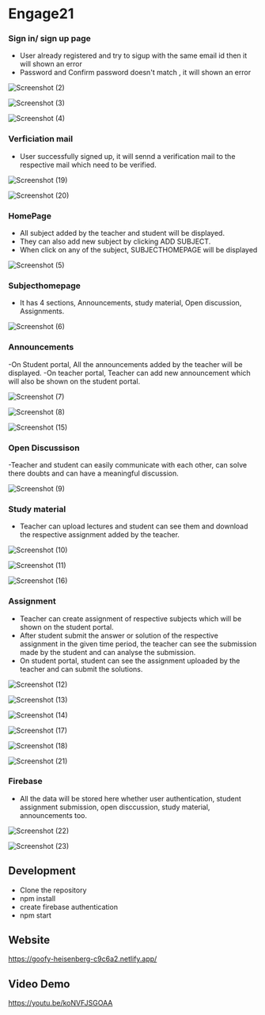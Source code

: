 # Engage21

### Sign in/ sign up page
- User already registered and try to sigup with the same email id then it will shown an error
- Password and Confirm password doesn't match ,  it will shown an error

![Screenshot (2)](https://user-images.githubusercontent.com/48885655/143764551-7fef6204-efb7-4f95-8938-777a22fcce72.png)

![Screenshot (3)](https://user-images.githubusercontent.com/48885655/143764626-de775b7f-147e-4643-8415-ec26bd2c1c74.png)

![Screenshot (4)](https://user-images.githubusercontent.com/48885655/143764636-a625965d-d1b6-4258-bcae-12502036ffbb.png)

### Verficiation mail
- User successfully signed up, it will sennd a verification mail to the respective mail which need to be verified.


![Screenshot (19)](https://user-images.githubusercontent.com/48885655/143764861-b4b79dc2-8e2b-494c-9633-346cc99fee93.png)

![Screenshot (20)](https://user-images.githubusercontent.com/48885655/143764864-af84a466-c3d1-4729-a148-7bc5941f1ebf.png)

### HomePage
- All subject added by the teacher and student will be displayed.
- They can also add new subject by clicking ADD SUBJECT.
- When click on any of the subject, SUBJECTHOMEPAGE will be displayed

![Screenshot (5)](https://user-images.githubusercontent.com/48885655/143764650-b4daa854-7870-4b52-bec2-4d0fe84c96be.png)

### Subjecthomepage
- It has 4 sections, Announcements, study material, Open discussion, Assignments.

![Screenshot (6)](https://user-images.githubusercontent.com/48885655/143764664-895df01a-3165-4e01-b56d-8e42681af557.png)

### Announcements
-On Student portal, All the announcements added by the teacher will be displayed.
-On teacher portal, Teacher can add new announcement which will also be shown on the student portal.


![Screenshot (7)](https://user-images.githubusercontent.com/48885655/143764698-8f10eb99-b214-4a24-9cde-7b1c0e290ed0.png)

![Screenshot (8)](https://user-images.githubusercontent.com/48885655/143764700-564c23bd-04cc-4cfb-aae0-9920dd1f82a0.png)


![Screenshot (15)](https://user-images.githubusercontent.com/48885655/143764800-52735e0e-f792-4495-8d5e-e7fd52795a8b.png)

### Open Discussison
-Teacher and student can easily communicate with each other, can solve there doubts and can have a meaningful discussion.


![Screenshot (9)](https://user-images.githubusercontent.com/48885655/143764720-d7ceec30-d6d9-40a3-a210-34758e4308e6.png)

### Study material
- Teacher can upload lectures and student can see them and download the respective assignment added by the teacher.

![Screenshot (10)](https://user-images.githubusercontent.com/48885655/143764744-dc201708-16b8-4a59-a10a-db330ab514a2.png)

![Screenshot (11)](https://user-images.githubusercontent.com/48885655/143764747-727f0517-fa86-4841-9524-a1da1857e788.png)

![Screenshot (16)](https://user-images.githubusercontent.com/48885655/143764821-fcf9c57c-c36c-46ab-b5ee-e5e5c4d38e97.png)


### Assignment
- Teacher can create assignment of respective subjects which will be shown on the student portal.
- After student submit the answer or solution of the respective assignment in the given time period, the teacher can see the submission made by the student and can analyse the submission.
- On student portal, student can see the assignment uploaded by the teacher and can submit the solutions.

![Screenshot (12)](https://user-images.githubusercontent.com/48885655/143764767-31a4d80f-5452-4207-a7a1-6d3f93fb6e56.png)

![Screenshot (13)](https://user-images.githubusercontent.com/48885655/143764769-73a96bd4-7ef1-410c-8fcd-34de9c157f3c.png)

![Screenshot (14)](https://user-images.githubusercontent.com/48885655/143764773-bbaaecf0-4415-4ab5-9c80-9bc583f51d7e.png)

![Screenshot (17)](https://user-images.githubusercontent.com/48885655/143764840-f47c2b78-6439-4c22-92ef-0fd72c0a4efa.png)

![Screenshot (18)](https://user-images.githubusercontent.com/48885655/143764842-76d92936-849c-4137-9bf0-740a5e428bc3.png)


![Screenshot (21)](https://user-images.githubusercontent.com/48885655/143764876-9a3dc5d3-3434-47cf-ba87-f52803c00a22.png)

### Firebase
- All the data will be stored here whether user authentication, student assignment submission, open disccussion, study material, announcements too.


![Screenshot (22)](https://user-images.githubusercontent.com/48885655/143764939-c20ee427-388d-44df-9140-b42419bcbeee.png)

![Screenshot (23)](https://user-images.githubusercontent.com/48885655/143764944-7cd95d49-76d1-44b0-992e-4429d3ed3649.png)

## Development
- Clone the repository
- npm install
- create firebase authentication
- npm start

## Website

https://goofy-heisenberg-c9c6a2.netlify.app/

## Video Demo

https://youtu.be/koNVFJSGOAA

